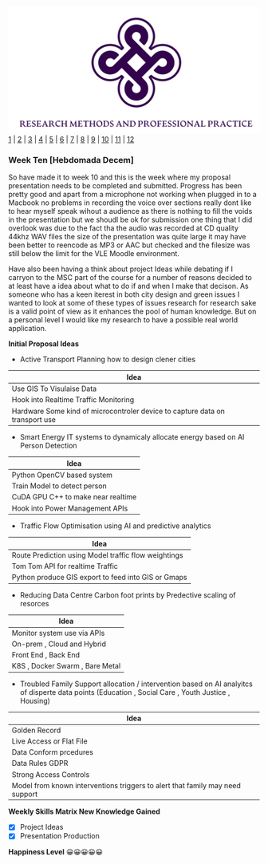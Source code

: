 ![Logo](Images/Logo.png)
[1](/MyPortfolio/RMPP/Unit01.html) | [2](/MyPortfolio/RMPP/Unit02.html) | [3](/MyPortfolio/RMPP/Unit03.html) | [4](/MyPortfolio/RMPP/Unit04.html) | [5](/MyPortfolio/RMPP/Unit05.html) | [6](/MyPortfolio/RMPP/Unit06.html) | [7](/MyPortfolio/RMPP/Unit07.html) | [8](/MyPortfolio/RMPP/Unit08.html) | [9](/MyPortfolio/RMPP/Unit09.html) | [10](/MyPortfolio/RMPP/Unit10.html) | [11](/MyPortfolio/RMPP/Unit11.html) | [12](/MyPortfolio/RMPP/Unit12.html)

### Week Ten [Hebdomada Decem]

So have made it to week 10 and this is the week where my proposal presentation needs to be completed and submitted. Progress has been pretty good and apart from a microphone not working when plugged in to a Macbook no problems in recording the voice over sections really dont like to hear myself speak wihout a audience as there is nothing to fill the voids in the presentation but we shoudl be ok for submission one thing that I did overlook was due to the fact tha the audio was recorded at CD quality 44khz WAV files the size of the presentation was quite large it may have been better to reencode as MP3 or AAC but checked and the filesize was still below the limit for the VLE Moodle environment.  

Have also been having a think about project Ideas while debating if I carryon to the MSC part of the course for a number of reasons decided to at least have a idea about what to do if and when I make that decison. As someone who has a keen iterest in both city design and green issues I wanted to look at some of these types of issues research for research sake is a valid point of view as it enhances the pool of human knowledge. But on a personal level I would like my research to have a possible real world application. 

**Initial Proposal Ideas**

- Active Transport Planning how to design clener cities

| Idea  |
|---|
| Use GIS To Visulaise Data  |
| Hook into Realtime Traffic Monitoring |
| Hardware Some kind of microcontroler device to capture data on transport use|

- Smart Energy IT systems to dynamicaly allocate energy based on AI Person Detection

| Idea  |
|---|
|Python OpenCV based system |
|Train Model to detect person|
|CuDA GPU C++ to make near realtime|
|Hook into Power Management APIs |

- Traffic Flow Optimisation using AI and predictive analytics 

| Idea  |
|---|
|Route Prediction using Model traffic flow weightings|
|Tom Tom API for realtime Traffic|
|Python produce GIS export to feed into GIS or Gmaps|


- Reducing Data Centre Carbon foot prints by Predective scaling of resorces  

| Idea  |
|---|
|Monitor system use via APIs|
|On-prem , Cloud and Hybrid|
|Front End , Back End|
|K8S , Docker Swarm , Bare Metal |

- Troubled Family Support allocation / intervention based on AI analyitcs of disperte data points (Education , Social Care , Youth Justice , Housing)  

| Idea  |
|---|
|Golden Record|
|Live Access or Flat File|
|Data Conform prcedures|
|Data Rules GDPR|
|Strong Access Controls|
|Model from known interventions triggers to alert that family may need support|


**Weekly Skills Matrix New Knowledge Gained**

- [x] Project Ideas
- [x] Presentation Production 

**Happiness Level**
😀😀😀😀😀
